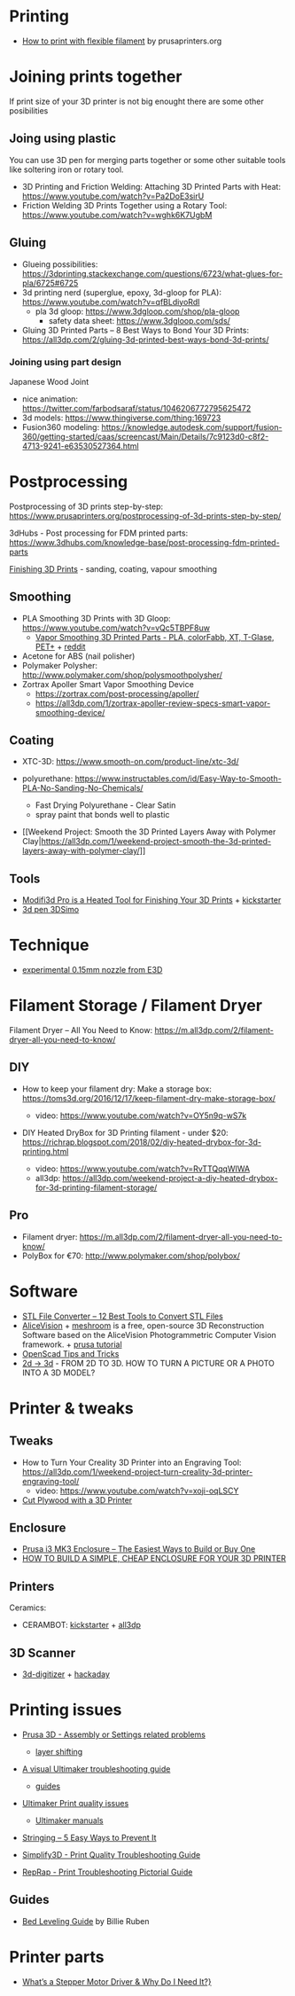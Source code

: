 # Printing
- [How to print with flexible filament](https://www.prusaprinters.org/how-to-print-with-flexible-filament/) by prusaprinters.org

# Joining prints together
If print size of your 3D printer is not big enought there are some other posibilities

## Joing using plastic
You can use 3D pen for merging parts together or some other suitable tools like soltering iron or rotary tool.

- 3D Printing and Friction Welding: Attaching 3D Printed Parts with Heat: https://www.youtube.com/watch?v=Pa2DoE3sirU
- Friction Welding 3D Prints Together using a Rotary Tool: https://www.youtube.com/watch?v=wghk6K7UgbM

## Gluing

- Glueing possibilities: https://3dprinting.stackexchange.com/questions/6723/what-glues-for-pla/6725#6725
- 3d printing nerd (superglue, epoxy, 3d-gloop for PLA): https://www.youtube.com/watch?v=qfBLdiyoRdI
  - pla 3d gloop: https://www.3dgloop.com/shop/pla-gloop
    - safety data sheet: https://www.3dgloop.com/sds/
- Gluing 3D Printed Parts – 8 Best Ways to Bond Your 3D Prints: https://all3dp.com/2/gluing-3d-printed-best-ways-bond-3d-prints/

### Joining using part design
Japanese Wood Joint
- nice animation: https://twitter.com/farbodsaraf/status/1046206772795625472
- 3d models: https://www.thingiverse.com/thing:169723
- Fusion360 modeling: https://knowledge.autodesk.com/support/fusion-360/getting-started/caas/screencast/Main/Details/7c9123d0-c8f2-4713-9241-e63530527364.html

# Postprocessing

Postprocessing of 3D prints step-by-step: https://www.prusaprinters.org/postprocessing-of-3d-prints-step-by-step/

3dHubs - Post processing for FDM printed parts: https://www.3dhubs.com/knowledge-base/post-processing-fdm-printed-parts

[Finishing 3D Prints](https://www.youtube.com/watch?v=ELfaQ8juSM8) - sanding, coating, vapour smoothing

## Smoothing
- PLA Smoothing 3D Prints with 3D Gloop: https://www.youtube.com/watch?v=vQc5TBPF8uw
  - [Vapor Smoothing 3D Printed Parts - PLA, colorFabb, XT, T-Glase, PET+](https://www.printedsolid.com/blogs/news/37035395-vapor-smoothing-3d-printed-parts-pla-colorfabb-xt-t-glase-pet) + [reddit](https://www.reddit.com/r/3Dprinting/comments/3aaddh/does_anyone_know_of_a_chemical_that_is_to_pla_as/)
- Acetone for ABS (nail polisher)
- Polymaker Polysher: http://www.polymaker.com/shop/polysmoothpolysher/
- Zortrax Apoller Smart Vapor Smoothing Device
  - https://zortrax.com/post-processing/apoller/
  - https://all3dp.com/1/zortrax-apoller-review-specs-smart-vapor-smoothing-device/

## Coating
- XTC-3D: https://www.smooth-on.com/product-line/xtc-3d/
- polyurethane: https://www.instructables.com/id/Easy-Way-to-Smooth-PLA-No-Sanding-No-Chemicals/
  - Fast Drying Polyurethane - Clear Satin
  - spray paint that bonds well to plastic

- [[Weekend Project: Smooth the 3D Printed Layers Away with Polymer Clay|https://all3dp.com/1/weekend-project-smooth-the-3d-printed-layers-away-with-polymer-clay/]]

## Tools
* [Modifi3d Pro is a Heated Tool for Finishing Your 3D Prints](https://all3dp.com/4/modifi3d-pro-heated-tool-finishing-3d-prints/) + [kickstarter](https://www.kickstarter.com/projects/steelmans/modifi3d-pro-enhanced-3d-print-finishing-tool)
* [3d pen 3DSimo](https://3dsimo.com/)

# Technique
- [experimental 0.15mm nozzle from E3D](https://www.reddit.com/r/3Dprinting/comments/ac8aia/had_some_success_with_the_experimental_015mm/)

# Filament Storage / Filament Dryer
Filament Dryer – All You Need to Know: https://m.all3dp.com/2/filament-dryer-all-you-need-to-know/

## DIY
- How to keep your filament dry: Make a storage box: https://toms3d.org/2016/12/17/keep-filament-dry-make-storage-box/
  - video: https://www.youtube.com/watch?v=OY5n9q-wS7k

- DIY Heated DryBox for 3D Printing filament - under $20: https://richrap.blogspot.com/2018/02/diy-heated-drybox-for-3d-printing.html
  - video: https://www.youtube.com/watch?v=RvTTQqqWIWA
  - all3dp: https://all3dp.com/weekend-project-a-diy-heated-drybox-for-3d-printing-filament-storage/

## Pro
- Filament dryer: https://m.all3dp.com/2/filament-dryer-all-you-need-to-know/
- PolyBox for €70: http://www.polymaker.com/shop/polybox/

# Software
- [STL File Converter – 12 Best Tools to Convert STL Files](https://m.all3dp.com/2/stl-file-converter-12-best-tools-to-convert-stl-files/)
- [AliceVision](https://alicevision.github.io/) + [meshroom](https://github.com/alicevision/meshroom) is a free, open-source 3D Reconstruction Software based on the AliceVision Photogrammetric Computer Vision framework. + [prusa tutorial](https://www.prusaprinters.org/photogrammetry-2-3d-scanning-simpler-better-than-ever/)
- [OpenScad Tips and Tricks](https://www.youtube.com/watch?v=Ft7mEMobFnM)
- [2d -> 3d](https://www.prusaprinters.org/from-2d-to-3d-how-to-turn-a-picture-or-a-photo-into-a-3d-model/) - FROM 2D TO 3D. HOW TO TURN A PICTURE OR A PHOTO INTO A 3D MODEL?

# Printer & tweaks
## Tweaks
- How to Turn Your Creality 3D Printer into an Engraving Tool: https://all3dp.com/1/weekend-project-turn-creality-3d-printer-engraving-tool/
  - video: https://www.youtube.com/watch?v=xoji-oqLSCY
- [Cut Plywood with a 3D Printer](https://www.youtube.com/watch?v=Ot_ATLvjAzE)

## Enclosure
- [Prusa i3 MK3 Enclosure – The Easiest Ways to Build or Buy One](https://all3dp.com/2/prusa-i3-mk3-enclosure-the-easiest-ways-to-build-or-buy-one/)
- [HOW TO BUILD A SIMPLE, CHEAP ENCLOSURE FOR YOUR 3D PRINTER](https://www.prusaprinters.org/cheap-simple-3d-printer-enclosure/)

## Printers
Ceramics:
- CERAMBOT: [kickstarter](https://www.kickstarter.com/projects/210413417/cerambot-the-most-affordable-ceramic-3d-printer/description) + [all3dp](https://all3dp.com/4/cerambot-delta-style-ceramic-3d-printer-smashing-thrits-kickstarter-goal/)

## 3D Scanner
- [3d-digitizer](http://blog.dzl.dk/2018/08/21/3d-digitizer/) + [hackaday](https://hackaday.com/2018/12/21/manual-3d-digitizer-works-a-bit-like-3-dimensional-measuring-tape/)

# Printing issues
* [Prusa 3D - Assembly or Settings related problems](https://help.prusa3d.com/category/q5h02umuc6-assembly-settings)
  * [layer shifting](https://www.prusa3d.com/layer-shifting/)
* [A visual Ultimaker troubleshooting guide](https://support.3dverkstan.se/article/23-a-visual-ultimaker-troubleshooting-guide)
  * [guides](https://support.3dverkstan.se/category/31-guides)
* [Ultimaker Print quality issues](https://ultimaker.com/en/resources/18785-print-quality-issues)
  * [Ultimaker manuals](https://ultimaker.com/en/resources/manuals)
* [Stringing – 5 Easy Ways to Prevent It](https://all3dp.com/2/3d-print-stringing-easy-ways-to-prevent-it/)

* [Simplify3D - Print Quality Troubleshooting Guide](https://www.simplify3d.com/support/print-quality-troubleshooting/)
* [RepRap - Print Troubleshooting Pictorial Guide](https://reprap.org/wiki/Print_Troubleshooting_Pictorial_Guide)

## Guides
- [Bed Leveling Guide](http://diy3dprinting.blogspot.com/2019/07/bed-leveling-guide-by-billie-ruben.html) by Billie Ruben

# Printer parts
* [What’s a Stepper Motor Driver & Why Do I Need It?}](https://all3dp.com/2/what-s-a-stepper-motor-driver-why-do-i-need-it/)
